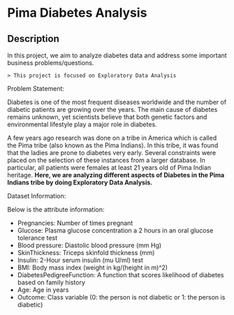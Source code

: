 # Pima Diabetes Analysis

## Description

In this project, we aim to analyze diabetes data and address some important business problems/questions.

    > This project is focused on Exploratory Data Analysis

Problem Statement:

Diabetes is one of the most frequent diseases worldwide and the number of diabetic patients are growing over the years. The main cause of diabetes remains unknown, yet scientists believe that both genetic factors and environmental lifestyle play a major role in diabetes.

A few years ago research was done on a tribe in America which is called the Pima tribe (also known as the Pima Indians). In this tribe, it was found that the ladies are prone to diabetes very early. Several constraints were placed on the selection of these instances from a larger database. In particular, all patients were females at least 21 years old of Pima Indian heritage. **Here, we are analyzing different aspects of Diabetes in the Pima Indians tribe by doing Exploratory Data Analysis.**

Dataset Information:

Below is the attribute information:

- Pregnancies: Number of times pregnant
- Glucose: Plasma glucose concentration a 2 hours in an oral glucose tolerance test
- Blood pressure: Diastolic blood pressure (mm Hg)
- SkinThickness: Triceps skinfold thickness (mm)
- Insulin: 2-Hour serum insulin (mu U/ml) test
- BMI: Body mass index (weight in kg/(height in m)^2)
- DiabetesPedigreeFunction: A function that scores likelihood of diabetes based on family history
- Age: Age in years
- Outcome: Class variable (0: the person is not diabetic or 1: the person is diabetic)